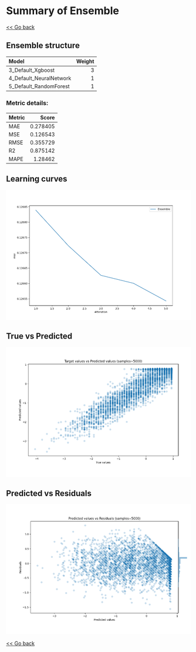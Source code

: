 # Summary of Ensemble

[<< Go back](../README.md)


## Ensemble structure
| Model                   |   Weight |
|:------------------------|---------:|
| 3_Default_Xgboost       |        3 |
| 4_Default_NeuralNetwork |        1 |
| 5_Default_RandomForest  |        1 |

### Metric details:
| Metric   |    Score |
|:---------|---------:|
| MAE      | 0.278405 |
| MSE      | 0.126543 |
| RMSE     | 0.355729 |
| R2       | 0.875142 |
| MAPE     | 1.28462  |



## Learning curves
![Learning curves](learning_curves.png)
## True vs Predicted

![True vs Predicted](true_vs_predicted.png)


## Predicted vs Residuals

![Predicted vs Residuals](predicted_vs_residuals.png)



[<< Go back](../README.md)
